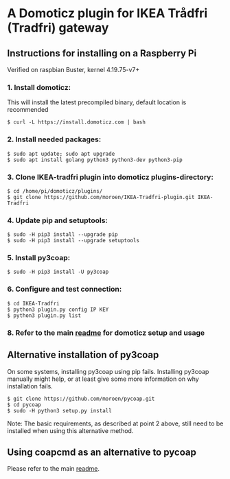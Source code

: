 # A Domoticz plugin for IKEA Trådfri (Tradfri) gateway

## Instructions for installing on a Raspberry Pi
Verified on raspbian Buster, kernel 4.19.75-v7+

### 1. Install domoticz:
This will install the latest precompiled binary, default location is recommended
```
$ curl -L https://install.domoticz.com | bash
```

### 2. Install needed packages:
```
$ sudo apt update; sudo apt upgrade
$ sudo apt install golang python3 python3-dev python3-pip
```

### 3. Clone IKEA-tradfri plugin into domoticz plugins-directory:
```
$ cd /home/pi/domoticz/plugins/
$ git clone https://github.com/moroen/IKEA-Tradfri-plugin.git IKEA-Tradfri
```

### 4. Update pip and setuptools: 
```shell
$ sudo -H pip3 install --upgrade pip
$ sudo -H pip3 install --upgrade setuptools
```

### 5. Install py3coap:
```shell
$ sudo -H pip3 install -U py3coap
```


### 6. Configure and test connection:
```shell
$ cd IKEA-Tradfri
$ python3 plugin.py config IP KEY
$ python3 plugin.py list
```
### 8. Refer to the main [readme](README.md) for domoticz setup and usage


## Alternative installation of py3coap
On some systems, installing py3coap using pip fails. Installing py3coap manually might help, or at least give some more information on why installation fails.

```shell
$ git clone https://github.com/moroen/pycoap.git
$ cd pycoap
$ sudo -H python3 setup.py install
```

Note: The basic requirements, as described at point 2 above, still need to be installed when using this alternative method.

## Using coapcmd as an alternative to pycoap
Please refer to the main [readme](README.md).
